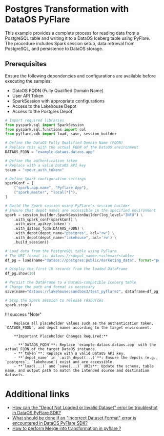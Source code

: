 # Postgres Transformation with DataOS PyFlare

This example provides a complete process for reading data from a PostgreSQL table and writing it to a DataOS Iceberg table using PyFlare. The procedure includes Spark session setup, data retrieval from PostgreSQL, and persistence to DataOS storage.

## Prerequisites

Ensure the following dependencies and configurations are available before executing the samples:

- DataOS FQDN (Fully Qualified Domain Name)
- User API Token
- SparkSession with appropriate configurations
- Access to the Lakehouse Depot
- Access to the Postgres Depot


```python
# Import required libraries
from pyspark.sql import SparkSession
from pyspark.sql.functions import col
from pyflare.sdk import load, save, session_builder

# Define the DataOS Fully Qualified Domain Name (FQDN)
# Replace this with the actual FQDN of the DataOS environment
DATAOS_FQDN = "example-dataos.dataos.app"

# Define the authentication token
# Replace with a valid DataOS API key
token = "<your_auth_token>"

# Define Spark configuration settings
sparkConf = [
    ("spark.app.name", "Pyflare App"),
    ("spark.master", "local[*]"),
]

# Build the Spark session using PyFlare's session builder
# Ensure that depot names are accessible in the specified environment
spark = session_builder.SparkSessionBuilder(log_level="INFO") \
    .with_spark_conf(sparkConf) \
    .with_user_apikey(token) \
    .with_dataos_fqdn(DATAOS_FQDN) \
    .with_depot(depot_name="postgres", acl="rw") \
    .with_depot(depot_name="lakehouse", acl='rw') \
    .build_session()

# Load data from the PostgreSQL table using PyFlare
# The URI format is: dataos://<depot_name>:<schema>/<table>
df_pg = load(name="dataos://postgres:public/marketing_data", format="postgresql")

# Display the first 10 records from the loaded DataFrame
df_pg.show(10)

# Persist the DataFrame to a DataOS-compatible Iceberg table
# Change the path and format as necessary
save(name="dataos://lakehouse:sandbox3/test_pyflare2", dataframe=df_pg, format="iceberg", mode="overwrite")

# Stop the Spark session to release resources
spark.stop()
```

!!! success "Note"

        Replace all placeholder values such as the authentication token, `DATAOS_FQDN`, and depot names according to the target environment.

        **Important Placeholder Changes Required:**

        - **`DATAOS_FQDN`**: Replace `example-dataos.dataos.app` with the actual FQDN of the target DataOS instance.
        - **`token`**: Replace with a valid DataOS API key.
        - **`depot_name` in `.with_depot(...)`**: Ensure the depots (e.g., `postgres`, `lakehouse`) exist and are accessible.
        - **`load(...)` and `save(...)` URIs**: Update the schema, table name, and output path to match the intended source and destination datasets.


# Additional links

- [How can the "Depot Not Loaded or Invalid Dataset" error be troubleshot in DataOS PyFlare SDK?](/api_docs/dataos_pyflare/troubleshoot/#depot-not-loaded-or-invalid-dataset)
- [What should be done if an "Incorrect Dataset Format" error is encountered in DataOS PyFlare SDK?](/api_docs/dataos_pyflare/troubleshoot/#incorrect-dataset-format)
- [How to perform Merge into transformation in pyflare ?](/api_docs/dataos_pyflare/code_samples/lakehouse_pyflare/#merge-into-iceberg-table)